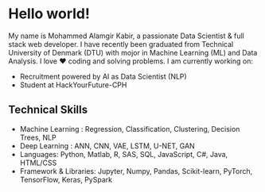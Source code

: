 # Hello world!

My name is Mohammed Alamgir Kabir, a passionate Data Scientist & full stack web developer. I have recently been graduated from Technical University of Denmark (DTU) with mojor in Machine Learning (ML) and Data Analysis. I love ♥️ coding and solving problems. I am currently working on:

- Recruitment powered by AI as Data Scientist (NLP)
- Student at HackYourFuture-CPH

## Technical Skills
- Machine Learning : Regression, Classification, Clustering, Decision Trees, NLP
- Deep Learning : ANN, CNN, VAE, LSTM, U-NET, GAN
- Languages: Python, Matlab, R, SAS, SQL, JavaScript, C#, Java, HTML/CSS
- Framework & Libraries: Jupyter, Numpy, Pandas, Scikit-learn, PyTorch, TensorFlow,
Keras, PySpark

<!---
agkabir/agkabir is a ✨ special ✨ repository because its `README.md` (this file) appears on your GitHub profile.
You can click the Preview link to take a look at your changes.
--->

